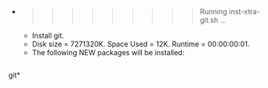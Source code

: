 * >>>>>>>>> Running inst-xtra-git.sh ...
  * Install git.
  * Disk size = 7271320K. Space Used = 12K. Runtime = 00:00:00:01.
  * The following NEW packages will be installed:
  ```bash
git*
  ```
